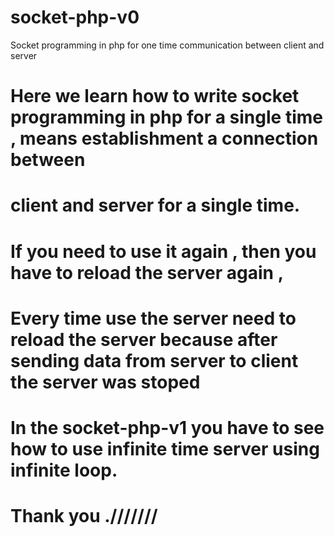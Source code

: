 # socket-php-v0
Socket programming in php for one time communication between client and server
# Here we learn how to write socket programming in php for a single time , means establishment a connection between 
# client and server for a single time. 
# If you need to use it again , then you have to reload the server again , 
# Every time use the server need to reload the server because after sending data from server to client the server was stoped
# In the  socket-php-v1  you have to see how to use infinite time server using infinite loop.
# Thank you .///////
